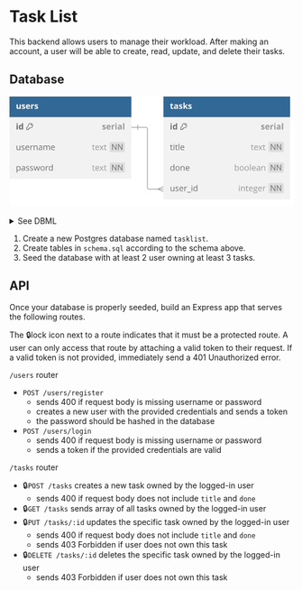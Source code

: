 # Task List

This backend allows users to manage their workload. After making an account,
a user will be able to create, read, update, and delete their tasks.

## Database

![](schema.svg)

<details>
<summary>See DBML</summary>

```dbml
table users {
  id serial [pk]
  username text [unique, not null]
  password text [not null]
}

table tasks {
  id serial [pk]
  title text [not null]
  done boolean [default: false, not null]
  user_id integer [not null]
}

Ref: users.id < tasks.user_id [delete: cascade]
```

</details>

1. Create a new Postgres database named `tasklist`.
2. Create tables in `schema.sql` according to the schema above.
3. Seed the database with at least 2 user owning at least 3 tasks.

## API

Once your database is properly seeded, build an Express app that serves the following routes.

The 🔒lock icon next to a route indicates that it must be a protected route.
A user can only access that route by attaching a valid token to their request.
If a valid token is not provided, immediately send a 401 Unauthorized error.

`/users` router

- `POST /users/register`
  - sends 400 if request body is missing username or password
  - creates a new user with the provided credentials and sends a token
  - the password should be hashed in the database
- `POST /users/login`
  - sends 400 if request body is missing username or password
  - sends a token if the provided credentials are valid

`/tasks` router

- 🔒`POST /tasks` creates a new task owned by the logged-in user
  - sends 400 if request body does not include `title` and `done`
- 🔒`GET /tasks` sends array of all tasks owned by the logged-in user
- 🔒`PUT /tasks/:id` updates the specific task owned by the logged-in user
  - sends 400 if request body does not include `title` and `done`
  - sends 403 Forbidden if user does not own this task
- 🔒`DELETE /tasks/:id` deletes the specific task owned by the logged-in user
  - sends 403 Forbidden if user does not own this task
